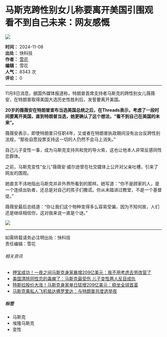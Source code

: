 # 马斯克跨性别女儿称要离开美国引围观 看不到自己未来：网友感慨

![](//img1.kkeji.com/img/2005/20241223/102045310.gif)

**时间：** 2024-11-08  
**出处：** 快科技  
**作者：** [雪花](//passport.mydrivers.com/author/944168.html)  
**编辑：** 雪花  
**人气：** 8343 次  
**评论：** 0  

---

11月8日消息，据国外媒体报道称，特朗普首席支持者马斯克的跨性别女儿薇薇安，在特朗普取得美国大选历史性胜利后，发誓要离开美国。

**20岁的薇薇安在特朗普宣布当选美国总统之后，在Threads表示，考虑了一段时间要离开美国，直到特朗普当选，她更确认了这个想法，“看不到自己在美国的未来”。**  

薇薇安表示，即使特朗普只任职4年，又或者在特朗普执政期间没有出台反跨性别法规，“那些自愿投票支持这一切的人仍然不会马上消失。”

自己儿子变性一事，成为马斯克支持共和党的导火索，这也让他本人非常反感同性恋群体。

之前，马斯克变性“女儿”薇薇安·威尔逊曾在社交媒体上公开对父亲吐槽，引来了网友的围观。

她直言不讳地指出马斯克并非外界所看到的那样。她写道：“你不是顾家的人，是一个连续出轨者，还总是对自己的孩子们撒谎。你从未踏进过教堂，不是一个基督徒。”

薇薇安最后总结道：“你让我们这个物种变得多么容易受骗，因为不知何故，人们还是继续相信你，这对我来说一直是个谜。”

![](//img1.mydrivers.com/img/20240726/s_347a40d3be36443387605a8982cfe5c0.jpg)

---

如需转载请务必注明出处：快科技  
责任编辑：雪花  

###### 相关资讯  
- [押宝成功！一夜之间马斯克身家暴增209亿美元：我不用考虑去劳改营了](https://news.mydrivers.com/1/1012/1012543.htm)
- [美国清除同性恋的毒瘤了：马斯克最受伤 儿子变性两人反目成仇](https://news.mydrivers.com/1/1012/1012536.htm)
- [特斯拉股价大涨！马斯克身家单日猛增209亿美元：稳坐全球首富](https://news.mydrivers.com/1/1012/1012530.htm)
- [马斯克乘私人飞机抵达佛罗里达：与特朗普共度选举夜](https://news.mydrivers.com/1/1012/1012480.htm)

##### 标签
- 马斯克
- 埃隆马斯克
- 变性